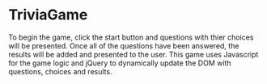 # TriviaGame



To begin the game, click the start button and questions with thier choices will be presented.
Once all of the questions have been answered, the results will be added and presented to the user.
This game uses Javascript for the game logic and jQuery to dynamically update the DOM with questions, choices and results.
